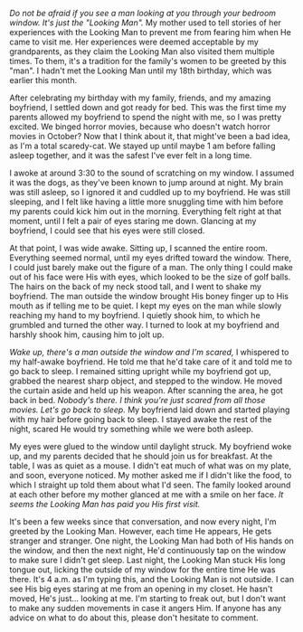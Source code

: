 *Do not be afraid if you see a man looking at you through your bedroom window. It's just the "Looking Man".*  My mother used to tell stories of her experiences with the Looking Man to prevent me from fearing him when He came to visit me. Her experiences were deemed acceptable by my grandparents, as they claim the Looking Man also visited them multiple times. To them, it's a tradition for the family's women to be greeted by this "man". I hadn't met the Looking Man until my 18th birthday, which was earlier this month.

After celebrating my birthday with my family, friends, and my amazing boyfriend, I settled down and got ready for bed. This was the first time my parents allowed my boyfriend to spend the night with me, so I was pretty excited. We binged horror movies, because who doesn't watch horror movies in October? Now that I think about it, that might've been a bad idea, as I'm a total scaredy-cat. We stayed up until maybe 1 am before falling asleep together, and it was the safest I've ever felt in a long time. 

I awoke at around 3:30 to the sound of scratching on my window. I assumed it was the dogs, as they've been known to jump around at night. My brain was still asleep, so I ignored it and cuddled up to my boyfriend. He was still sleeping, and I felt like having a little more snuggling time with him before my parents could kick him out in the morning. Everything felt right at that moment, until I felt a pair of eyes staring me down. Glancing at my boyfriend, I could see that his eyes were still closed. 

At that point, I was wide awake. Sitting up, I scanned the entire room. Everything seemed normal, until my eyes drifted toward the window. There, I could just barely make out the figure of a man. The only thing I could make out of his face were His with eyes, which looked to be the size of golf balls. The hairs on the back of my neck stood tall, and I went to shake my boyfriend. The man outside the window brought His boney finger up to His mouth as if telling me to be quiet. I kept my eyes on the man while slowly reaching my hand to my boyfriend. I quietly shook him, to which he grumbled and turned the other way. I turned to look at my boyfriend and harshly shook him, causing him to jolt up. 

*Wake up, there's a man outside the window and I'm scared,* I whispered to my half-awake boyfriend. He told me that he'd take care of it and told me to go back to sleep. I remained sitting upright while my boyfriend got up, grabbed the nearest sharp object, and stepped to the window. He moved the curtain aside and held up his weapon. After scanning the area, he got back in bed. *Nobody's there. I think you're just scared from all those movies. Let's go back to sleep.* My boyfriend laid down and started playing with my hair before going back to sleep. I stayed awake the rest of the night, scared He would try something while we were both asleep.

My eyes were glued to the window until daylight struck. My boyfriend woke up, and my parents decided that he should join us for breakfast. At the table, I was as quiet as a mouse. I didn't eat much of what was on my plate, and soon, everyone noticed. My mother asked me if I didn't like the food, to which I straight up told them about what I'd seen. The family looked around at each other before my mother glanced at me with a smile on her face. *It seems the Looking Man has paid you His first visit.* 

It's been a few weeks since that conversation, and now every night, I'm greeted by the Looking Man. However, each time He appears, He gets stranger and stranger. One night, the Looking Man had both of His hands on the window, and then the next night, He'd continuously tap on the window to make sure I didn't get sleep. Last night, the Looking Man stuck His long tongue out, licking the outside of my window for the entire time He was there. It's 4 a.m. as I'm typing this, and the Looking Man is not outside. I can see His big eyes staring at me from an opening in my closet. He hasn't moved, He's just... looking at me. I'm starting to freak out, but I don't want to make any sudden movements in case it angers Him. If anyone has any advice on what to do about this, please don't hesitate to comment.